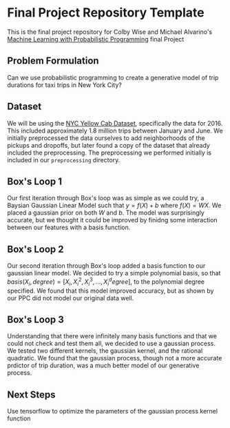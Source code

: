 # Final Project Repository Template

This is the final project repository for Colby Wise and Michael Alvarino's
[Machine Learning with Probabilistic Programming](http://www.proditus.com/syllabus.html) final Project

## Problem Formulation
Can we use probabilistic programming to create a generative model of trip
durations for taxi trips in New York City?

## Dataset
We will be using the [NYC Yellow Cab
Dataset](http://www.nyc.gov/html/tlc/html/about/trip_record_data.shtml),
specifically the data for 2016. This included approximately 1.8 million trips
between January and June. We initially preprocessed the data ourselves to add
neighborhoods of the pickups and dropoffs, but later found a copy of the
dataset that already included the preprocessing. The preprocessing we performed
initially is included in our `preprocessing` directory.

## Box's Loop 1
Our first iteration through Box's loop was as simple as we could try, a Baysian
Gaussian Linear Model such that $y = f(X) + b$ where $f(X) = WX$. We placed a
gaussian prior on both $W$ and $b$. The model was surprisingly accurate, but we
thought it could be improved by finidng some interaction between our features
with a basis function.

## Box's Loop 2
Our second iteration through Box's loop added a basis function to our gaussian
linear model. We decided to try a simple polynomial basis, so that $basis(X_i,
degree) = [X_i, X_i ^ 2, X_i^3, ..., X_i^degree]$, to the polynomial degree
specified. We found that this model improved accuracy, but as shown by our PPC
did not model our original data well.

## Box's Loop 3
Understanding that there were infinitely many basis functions and that we could
not check and test them all, we decided to use a gaussian process. We tested
two different kernels, the gaussian kernel, and the rational quadratic. We found
that the gaussian process, though not a more accurate prdictor of trip
duration, was a much better model of our generative process.

## Next Steps
Use tensorflow to optimize the parameters of the gaussian process kernel
function
